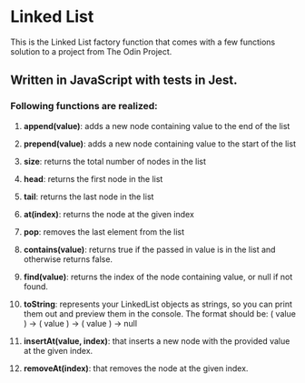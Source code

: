 # Linked List

This is the Linked List factory function that comes with a few functions solution to a project from The Odin Project.

## Written in JavaScript with tests in Jest.

### Following functions are realized:

1. **append(value)**: adds a new node containing value to the end of the list
2. **prepend(value)**: adds a new node containing value to the start of the list
3. **size**: returns the total number of nodes in the list
4. **head**: returns the first node in the list
5. **tail**: returns the last node in the list
6. **at(index)**: returns the node at the given index
7. **pop**: removes the last element from the list
8. **contains(value)**: returns true if the passed in value is in the list and otherwise returns false.
9. **find(value)**: returns the index of the node containing value, or null if not found.
10. **toString**: represents your LinkedList objects as strings, so you can print them out and preview them in the console. The format should be: ( value ) -> ( value ) -> ( value ) -> null

11. **insertAt(value, index)**: that inserts a new node with the provided value at the given index.
12. **removeAt(index)**: that removes the node at the given index.

